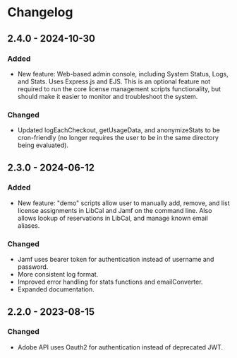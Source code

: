 # Changelog

## 2.4.0 - 2024-10-30

### Added

- New feature: Web-based admin console, including System Status, Logs, and Stats. Uses Express.js and EJS. This is an optional feature not required to run the core license management scripts functionality, but should make it easier to monitor and troubleshoot the system.

### Changed

- Updated logEachCheckout, getUsageData, and anonymizeStats to be cron-friendly (no longer requires the user to be in the same directory being evaluated).

## 2.3.0 - 2024-06-12

### Added

- New feature: "demo" scripts allow user to manually add, remove, and list license assignments in LibCal and Jamf on the command line. Also allows lookup of reservations in LibCal, and manage known email aliases.

### Changed

- Jamf uses bearer token for authentication instead of username and password.
- More consistent log format.
- Improved error handling for stats functions and emailConverter.
- Expanded documentation.

## 2.2.0 - 2023-08-15

### Changed

- Adobe API uses Oauth2 for authentication instead of deprecated JWT.
